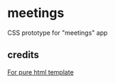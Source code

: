 # meetings
CSS prototype for "meetings" app

## credits
[For pure html template](https://codepen.io/calebdwilliams/pen/LqQmXN)
